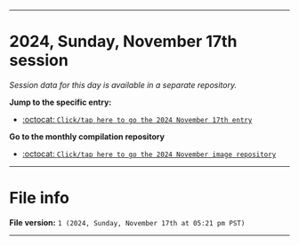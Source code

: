 
***

# 2024, Sunday, November 17th session

_Session data for this day is available in a separate repository._

**Jump to the specific entry:**

- [:octocat: `Click/tap here to go the 2024 November 17th entry`](https://github.com/seanpm2001/SeansLifeArchive_Images_ModernSmurfsVillage_Y2024_V11/tree/SeansLifeArchive_ModernSmurfsVillage_Y2024_V11_Main-dev/2024/11_November/17/)

**Go to the monthly compilation repository**

- [:octocat: `Click/tap here to go the 2024 November image repository`](https://github.com/seanpm2001/SeansLifeArchive_Images_ModernSmurfsVillage_Y2024_V11/)

***

# File info

**File version:** `1 (2024, Sunday, November 17th at 05:21 pm PST)`

***
